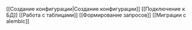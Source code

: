 [[Создание конфигурации|Создание конфигурации]]
[[Подключение к БД]]
[[Работа с таблицами]]
[[Формирование запросов]]
[[Миграции с alembic]]
